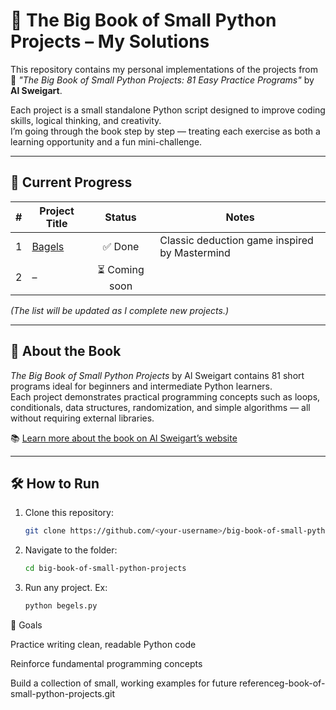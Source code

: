 # 🐍 The Big Book of Small Python Projects – My Solutions

This repository contains my personal implementations of the projects from  
📘 *"The Big Book of Small Python Projects: 81 Easy Practice Programs"* by **Al Sweigart**.

Each project is a small standalone Python script designed to improve coding skills, logical thinking, and creativity.  
I’m going through the book step by step — treating each exercise as both a learning opportunity and a fun mini-challenge.

---

## 🧩 Current Progress

| # | Project Title | Status | Notes |
|:-:|----------------|:-------:|-------|
| 1 | [Bagels](./bagels.py) | ✅ Done | Classic deduction game inspired by Mastermind |
| 2 | – | ⏳ Coming soon | |

*(The list will be updated as I complete new projects.)*

---

## 🧠 About the Book

*The Big Book of Small Python Projects* by Al Sweigart contains 81 short programs ideal for beginners and intermediate Python learners.  
Each project demonstrates practical programming concepts such as loops, conditionals, data structures, randomization, and simple algorithms — all without requiring external libraries.

📚 [Learn more about the book on Al Sweigart’s website](https://inventwithpython.com/bigbookpython/)

---

## 🛠️ How to Run

1. Clone this repository:
   ```bash
   git clone https://github.com/<your-username>/big-book-of-small-python-projects.git
3. Navigate to the folder:
   ```bash
   cd big-book-of-small-python-projects
5. Run any project. Ex:
   ```bash
   python begels.py

🎯 Goals

Practice writing clean, readable Python code

Reinforce fundamental programming concepts

Build a collection of small, working examples for future referenceg-book-of-small-python-projects.git
